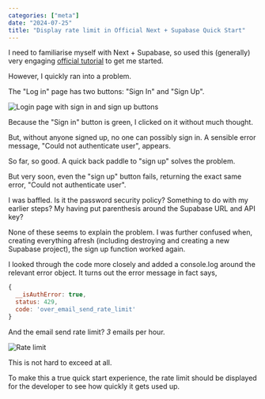 ```yaml
---
categories: ["meta"]
date: "2024-07-25"
title: "Display rate limit in Official Next + Supabase Quick Start"
---
```


I need to familiarise myself with Next + Supabase, so used this (generally) very engaging [official tutorial](https://www.youtube.com/watch?v=WdA6b0jPNv4) to get me started.

However, I quickly ran into a problem.

The "Log in" page has two buttons: "Sign In" and "Sign Up".

![Login page with sign in and sign up buttons](/Dual-page.png)

Because the "Sign in" button is green, I clicked on it without much thought.  

But, without anyone signed up, no one can possibly sign in.  A sensible error message, "Could not authenticate user", appears.

So far, so good.  A quick back paddle to "sign up" solves the problem.

But very soon, even the "sign up" button fails, returning the exact same error, "Could not authenticate user".

I was baffled.  Is it the password security policy?  Something to do with my earlier steps?  My having put parenthesis around the Supabase URL and API key?

None of these seems to explain the problem.  I was further confused when, creating everything afresh (including destroying and creating a new Supabase project), the sign up function worked again.

I looked through the code more closely and added a console.log around the relevant error object.  It turns out the error message in fact says,

```js
{
  __isAuthError: true,
  status: 429,
  code: 'over_email_send_rate_limit'
}
```

And the email send rate limit?  *3* emails per hour.

![Rate limit](/Rate-limit.png)

This is not hard to exceed at all.  

To make this a true quick start experience, the rate limit should be displayed for the developer to see how quickly it gets used up.